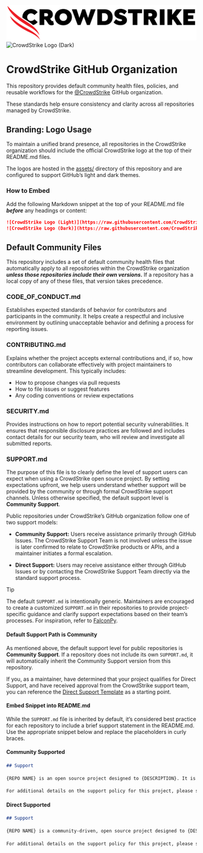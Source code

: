 ![CrowdStrike Logo (Light)](https://raw.githubusercontent.com/CrowdStrike/.github/main/assets/cs-logo-light-mode.png#gh-light-mode-only)
![CrowdStrike Logo (Dark)](https://raw.githubusercontent.com/CrowdStrike/.github/main/assets/cs-logo-red-dark-mode.png#gh-dark-mode-only)

# CrowdStrike GitHub Organization

This repository provides default community health files, policies, and reusable workflows for the [@CrowdStrike](https://github.com/crowdstrike/) GitHub organization.

These standards help ensure consistency and clarity across all repositories managed by CrowdStrike.

## Branding: Logo Usage

To maintain a unified brand presence, all repositories in the CrowdStrike organization should include the official CrowdStrike logo at the top of their README.md files.

The logos are hosted in the [assets/](https://github.com/CrowdStrike/.github/tree/main/assets) directory of this repository and are configured to support GitHub’s light and dark themes.

### How to Embed

Add the following Markdown snippet at the top of your README.md file ***before*** any headings or content:

```markdown
![CrowdStrike Logo (Light)](https://raw.githubusercontent.com/CrowdStrike/.github/main/assets/cs-logo-light-mode.png#gh-light-mode-only)
![CrowdStrike Logo (Dark)](https://raw.githubusercontent.com/CrowdStrike/.github/main/assets/cs-logo-red-dark-mode.png#gh-dark-mode-only)
```

## Default Community Files

This repository includes a set of default community health files that automatically apply to all repositories within the CrowdStrike organization ***unless those repositories include their own versions*.** If a repository has a local copy of any of these files, that version takes precedence.

### CODE_OF_CONDUCT.md

Establishes expected standards of behavior for contributors and participants in the community. It helps create a respectful and inclusive environment by outlining unacceptable behavior and defining a process for reporting issues.

### CONTRIBUTING.md

Explains whether the project accepts external contributions and, if so, how contributors can collaborate effectively with project maintainers to streamline development. This typically includes:

- How to propose changes via pull requests
- How to file issues or suggest features
- Any coding conventions or review expectations

### SECURITY.md

Provides instructions on how to report potential security vulnerabilities. It ensures that responsible disclosure practices are followed and includes contact details for our security team, who will review and investigate all submitted reports.

### SUPPORT.md

The purpose of this file is to clearly define the level of support users can expect when using a CrowdStrike open source project. By setting expectations upfront, we help users understand whether support will be provided by the community or through formal CrowdStrike support channels. Unless otherwise specified, the default support level is **Community Support**.

Public repositories under CrowdStrike’s GitHub organization follow one of two support models:

- **Community Support:** Users receive assistance primarily through GitHub Issues. The CrowdStrike Support Team is not involved unless the issue is later confirmed to relate to CrowdStrike products or APIs, and a maintainer initiates a formal escalation.

- **Direct Support:** Users may receive assistance either through GitHub Issues or by contacting the CrowdStrike Support Team directly via the standard support process.

> [!TIP]
> The default `SUPPORT.md` is intentionally generic. Maintainers are encouraged to create a customized `SUPPORT.md` in their repositories to provide project-specific guidance and clarify support expectations based on their team’s processes. For inspiration, refer to [FalconPy](https://github.com/CrowdStrike/falconpy/blob/main/SUPPORT.md).

#### Default Support Path is Community

As mentioned above, the default support level for public repositories is **Community Support**. If a repository does not include its own `SUPPORT.md`, it will automatically inherit the Community Support version from this repository.

If you, as a maintainer, have determined that your project qualifies for Direct Support, and have received approval from the CrowdStrike support team, you can reference the [Direct Support Template](https://github.com/CrowdStrike/.github/docs/SUPPORT-direct.md) as a starting point.

#### Embed Snippet into README.md

While the `SUPPORT.md` file is inherited by default, it’s considered best practice for each repository to include a brief support statement in the README.md. Use the appropriate snippet below and replace the placeholders in curly braces.

#### Community Supported

```markdown
## Support

{REPO NAME} is an open source project designed to {DESCRIPTION}. It is not a formal CrowdStrike produc and as such, it carries no formal support, expressed or implied.

For additional details on the support policy for this project, please see [SUPPORT.md]({PROJECT URL}/SUPPORT.md).
```

#### Direct Supported

```markdown
## Support

{REPO NAME} is a community-driven, open source project designed to {DESCRIPTION}. While not a formal CrowdStrike product, {REPO NAME} is maintained by CrowdStrike and supported in partnership with the open source developer community.

For additional details on the support policy for this project, please see [SUPPORT.md]({PROJECT URL}/SUPPORT.md).
```
